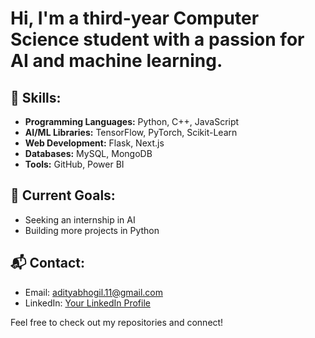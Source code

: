  # Hi, I'm a third-year Computer Science student with a passion for AI and machine learning.

## 🚀 Skills:
- **Programming Languages:** Python, C++, JavaScript
- **AI/ML Libraries:** TensorFlow, PyTorch, Scikit-Learn
- **Web Development:** Flask, Next.js
- **Databases:** MySQL, MongoDB
- **Tools:** GitHub, Power BI

## 🎯 Current Goals:
- Seeking an internship in AI
- Building more projects in Python

## 📬 Contact:
- Email: [adityabhogil.11@gmail.com](mailto:adityabhogil.11@gmail.com)
- LinkedIn: [Your LinkedIn Profile](https://www.linkedin.com/in/jyotiraditya-bhogil-853a99246/)

Feel free to check out my repositories and connect!
